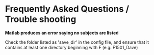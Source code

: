 # Frequently Asked Questions / Trouble shooting


**Matlab produces an error saying no subjects are listed**

Check the folder listed as 'save_dir' in the config file, and ensure that it contains at least one directory beginning with F (e.g. F1501_Dave)

